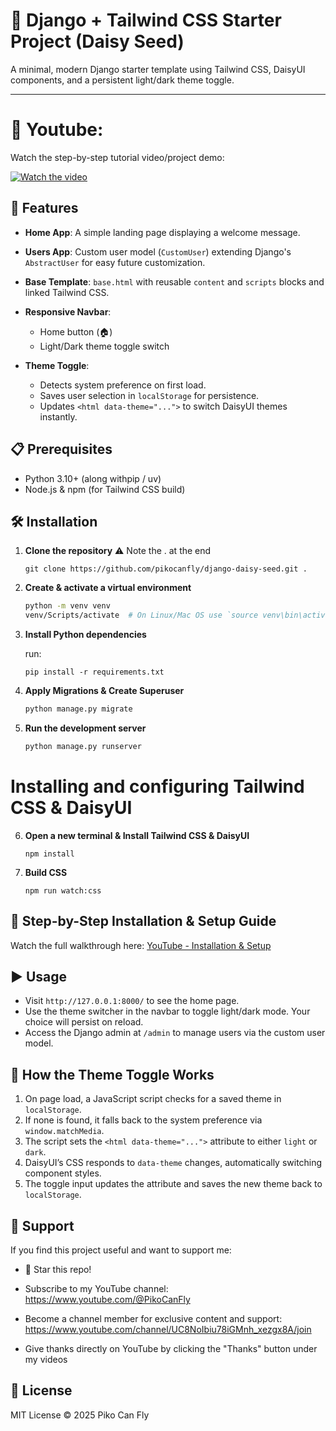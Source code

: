 # 🌱 Django + Tailwind CSS Starter Project (Daisy Seed)
A minimal, modern Django starter template using Tailwind CSS, DaisyUI components, and a persistent light/dark theme toggle.

---

# 🎥 Youtube:

Watch the step-by-step tutorial video/project demo:

[![Watch the video](https://img.youtube.com/vi/7qPaBR6JlQY/hqdefault.jpg)](https://youtu.be/7qPaBR6JlQY)

## 🚀 Features

* **Home App**: A simple landing page displaying a welcome message.
* **Users App**: Custom user model (`CustomUser`) extending Django's `AbstractUser` for easy future customization.
* **Base Template**: `base.html` with reusable `content` and `scripts` blocks and linked Tailwind CSS.
* **Responsive Navbar**:

  * Home button (🏠)
  * Light/Dark theme toggle switch
* **Theme Toggle**:

  * Detects system preference on first load.
  * Saves user selection in `localStorage` for persistence.
  * Updates `<html data-theme="...">` to switch DaisyUI themes instantly.

## 📋 Prerequisites

* Python 3.10+ (along withpip / uv)
* Node.js & npm (for Tailwind CSS build)

## 🛠️ Installation

1. **Clone the repository**
⚠️ Note the . at the end



   ```
   git clone https://github.com/pikocanfly/django-daisy-seed.git .
   
   ```

2. **Create & activate a virtual environment**

   ```bash
   python -m venv venv
   venv/Scripts/activate  # On Linux/Mac OS use `source venv\bin\activate`
   ```

3. **Install Python dependencies**

   run:

     ```
     pip install -r requirements.txt
     ```
4. **Apply Migrations & Create Superuser**

   ```bash
   python manage.py migrate
   ```

5. **Run the development server**

   ```bash
   python manage.py runserver
   ```   

# **Installing and configuring Tailwind CSS & DaisyUI**

6. **Open a new terminal & Install Tailwind CSS & DaisyUI**

   ```
   npm install
   ```



7. **Build CSS**

   ```
   npm run watch:css
   ```

## 🎥 Step-by-Step Installation & Setup Guide

Watch the full walkthrough here: [YouTube - Installation & Setup](https://m.youtube.com/watch?v=7qPaBR6JlQY&t=2308s)


## ▶️ Usage

* Visit `http://127.0.0.1:8000/` to see the home page.
* Use the theme switcher in the navbar to toggle light/dark mode. Your choice will persist on reload.
* Access the Django admin at `/admin` to manage users via the custom user model.

## 🎨 How the Theme Toggle Works

1. On page load, a JavaScript script checks for a saved theme in `localStorage`.
2. If none is found, it falls back to the system preference via `window.matchMedia`.
3. The script sets the `<html data-theme="...">` attribute to either `light` or `dark`.
4. DaisyUI’s CSS responds to `data-theme` changes, automatically switching component styles.
5. The toggle input updates the attribute and saves the new theme back to `localStorage`.

## 🤝 Support
If you find this project useful and want to support me:

- 🌟  Star this repo! 

- Subscribe to my YouTube channel: https://www.youtube.com/@PikoCanFly

- Become a channel member for exclusive content and support: https://www.youtube.com/channel/UC8NoIbiu78iGMnh_xezgx8A/join

- Give thanks directly on YouTube by clicking the "Thanks" button under my videos

## 📄 License

MIT License © 2025 Piko Can Fly

